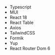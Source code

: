 - Typescript
- MUI
- React 18
- React Table
- Axios
- TailwindCSS
- Formik
- Yup
- React Router Dom 6
